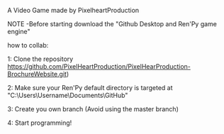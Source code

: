 A Video Game made by PixelheartProduction

NOTE -Before starting download the "Github Desktop and Ren'Py game engine"

how to collab:

1: Clone the repository https://github.com/PixelHeartProduction/PixelHearProduction-BrochureWebsite.git)

2: Make sure your Ren'Py default directory is targeted at "C:\Users\Username\Documents\GitHub\"

3: Create you own branch (Avoid using the master branch)

4: Start programming!
